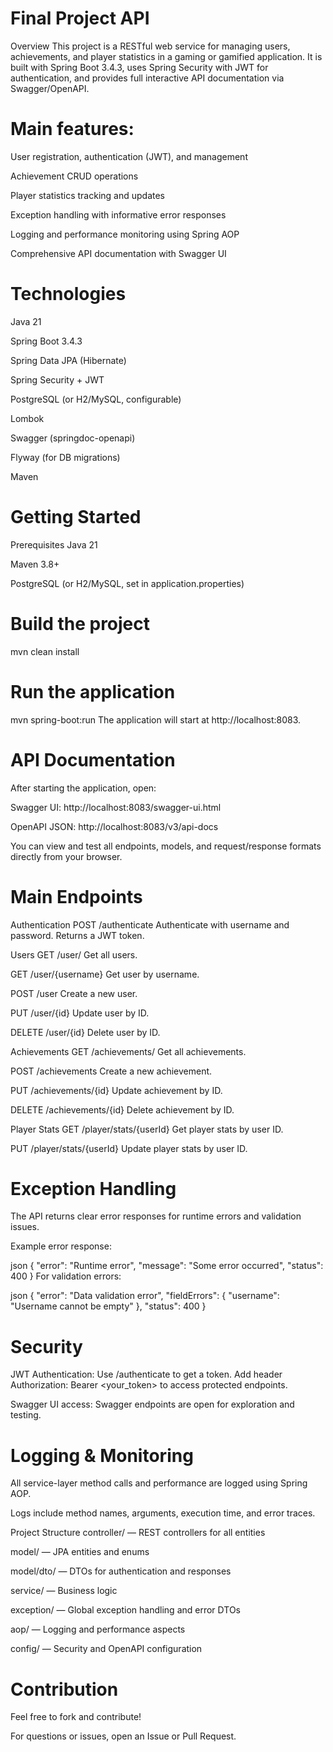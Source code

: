 # Final Project API

Overview
This project is a RESTful web service for managing users, achievements, and player statistics in a gaming or gamified application.
It is built with Spring Boot 3.4.3, uses Spring Security with JWT for authentication, and provides full interactive API documentation via Swagger/OpenAPI.

# Main features:

User registration, authentication (JWT), and management

Achievement CRUD operations

Player statistics tracking and updates

Exception handling with informative error responses

Logging and performance monitoring using Spring AOP

Comprehensive API documentation with Swagger UI

# Technologies

Java 21

Spring Boot 3.4.3

Spring Data JPA (Hibernate)

Spring Security + JWT

PostgreSQL (or H2/MySQL, configurable)

Lombok

Swagger (springdoc-openapi)

Flyway (for DB migrations)

Maven

# Getting Started
Prerequisites
Java 21

Maven 3.8+

PostgreSQL (or H2/MySQL, set in application.properties)

# Build the project
mvn clean install

# Run the application
mvn spring-boot:run
The application will start at http://localhost:8083.

# API Documentation
After starting the application, open:

Swagger UI: http://localhost:8083/swagger-ui.html

OpenAPI JSON: http://localhost:8083/v3/api-docs

You can view and test all endpoints, models, and request/response formats directly from your browser.

# Main Endpoints
Authentication
POST /authenticate
Authenticate with username and password. Returns a JWT token.

Users
GET /user/
Get all users.

GET /user/{username}
Get user by username.

POST /user
Create a new user.

PUT /user/{id}
Update user by ID.

DELETE /user/{id}
Delete user by ID.

Achievements
GET /achievements/
Get all achievements.

POST /achievements
Create a new achievement.

PUT /achievements/{id}
Update achievement by ID.

DELETE /achievements/{id}
Delete achievement by ID.

Player Stats
GET /player/stats/{userId}
Get player stats by user ID.

PUT /player/stats/{userId}
Update player stats by user ID.

# Exception Handling
The API returns clear error responses for runtime errors and validation issues.

Example error response:

json
{
  "error": "Runtime error",
  "message": "Some error occurred",
  "status": 400
}
For validation errors:

json
{
  "error": "Data validation error",
  "fieldErrors": {
    "username": "Username cannot be empty"
  },
  "status": 400
}
# Security
JWT Authentication:
Use /authenticate to get a token.
Add header Authorization: Bearer <your_token> to access protected endpoints.

Swagger UI access:
Swagger endpoints are open for exploration and testing.

# Logging & Monitoring
All service-layer method calls and performance are logged using Spring AOP.

Logs include method names, arguments, execution time, and error traces.

Project Structure
controller/ — REST controllers for all entities

model/ — JPA entities and enums

model/dto/ — DTOs for authentication and responses

service/ — Business logic

exception/ — Global exception handling and error DTOs

aop/ — Logging and performance aspects

config/ — Security and OpenAPI configuration

# Contribution
Feel free to fork and contribute!

For questions or issues, open an Issue or Pull Request.
